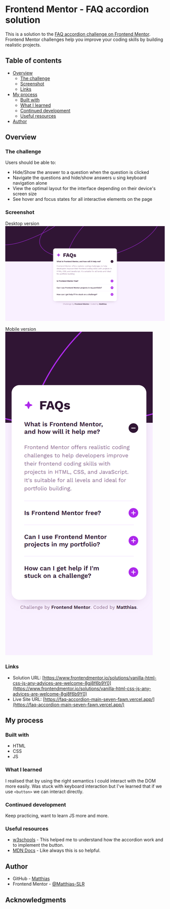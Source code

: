 # Frontend Mentor - FAQ accordion solution

This is a solution to the [FAQ accordion challenge on Frontend Mentor](https://www.frontendmentor.io/challenges/faq-accordion-wyfFdeBwBz). Frontend Mentor challenges help you improve your coding skills by building realistic projects.

## Table of contents

- [Overview](#overview)
  - [The challenge](#the-challenge)
  - [Screenshot](#screenshot)
  - [Links](#links)
- [My process](#my-process)
  - [Built with](#built-with)
  - [What I learned](#what-i-learned)
  - [Continued development](#continued-development)
  - [Useful resources](#useful-resources)
- [Author](#author)

## Overview

### The challenge

Users should be able to:

- Hide/Show the answer to a question when the question is clicked
- Navigate the questions and hide/show answers u sing keyboard navigation alone
- View the optimal layout for the interface depending on their device's screen size
- See hover and focus states for all interactive elements on the page

### Screenshot

Desktop version
![](/assets/images/desktop-faq-accordion-main.png)

Mobile version
![](/assets/images/mobile-faq-accordion-main.png)

### Links

- Solution URL: [https://www.frontendmentor.io/solutions/vanilla-html-css-js-any-advices-are-welcome-8gj8f6b9Y0](https://www.frontendmentor.io/solutions/vanilla-html-css-js-any-advices-are-welcome-8gj8f6b9Y0)
- Live Site URL: [https://faq-accordion-main-seven-fawn.vercel.app/](https://faq-accordion-main-seven-fawn.vercel.app/)

## My process

### Built with

- HTML
- CSS
- JS

### What I learned

I realised that by using the right semantics I could interact with the DOM more easily.
Was stuck with keyboard interaction but I've learned that if we use `<button>` we can interact directly.

### Continued development

Keep practicing, want to learn JS more and more.

### Useful resources

- [w3schools](https://www.w3schools.com/) - This helped me to understand how the accordion work and to implement the button.
- [MDN Docs](https://developer.mozilla.org/fr/) - Like always this is so helpful.

## Author

- GitHub - [Matthias](https://github.com/Matthias-SLR)
- Frontend Mentor - [@Matthias-SLR](https://www.frontendmentor.io/profile/Matthias-SLR)

## Acknowledgments
